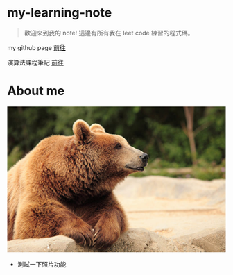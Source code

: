 # my-learning-note
> 歡迎來到我的 note! 
> 這邊有所有我在 leet code 練習的程式碼。

my github page [前往](https://aaron1aaron2.github.io/my-learning-note/)

演算法課程筆記 [前往](https://hackmd.io/eyI8SlFBTmqZjkdSEgQb-g)

# About me
![](image/bear.jpg)

* 測試一下照片功能

